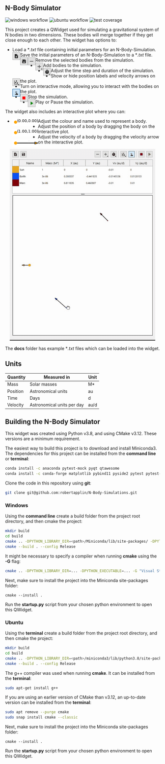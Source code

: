 ## N-Body Simulator
![windows workflow](https://img.shields.io/github/workflow/status/robertapplin/N-Body-Simulations/Windows?label=Windows%20latest)
![ubuntu workflow](https://img.shields.io/github/workflow/status/robertapplin/N-Body-Simulations/Ubuntu?label=Ubuntu%20latest)
![test coverage](https://img.shields.io/badge/Test%20Coverage-High-brightgreen)

This project creates a QWidget used for simulating a gravitational system of N bodies in two dimensions. These bodies will merge together if they get close enough to each other. The widget has options to:

* Load a \**.txt* file containing initial parameters for an N-Body-Simulation. <img align="left" width="25" height="25" src="docs/load_button.PNG">
* Save the initial parameters of an N-Body-Simulation to a \**.txt* file. <img align="left" width="25" height="25" src="docs/save_button.PNG">
* Remove the selected bodies from the simulation. <img align="left" width="25" height="25" src="docs/remove_button.PNG">
* Add bodies to the simulation. <img align="left" width="25" height="25" src="docs/add_button.PNG">
* Adjust the time step and duration of the simulation. <img align="left" width="25" height="25" src="docs/time_options_button.PNG">
* Show or hide position labels and velocity arrows on the plot. <img align="left" width="25" height="25" src="docs/plotting_options_button.PNG">
* Turn on interactive mode, allowing you to interact with the bodies on the plot. <img align="left" width="25" height="25" src="docs/interactive_mode_button.PNG">
* Stop the simulation. <img align="left" width="25" height="25" src="docs/stop_button.PNG">
* Play or Pause the simulation. <img align="left" width="25" height="25" src="docs/play_pause_button.PNG">

The widget also includes an interactive plot where you can:

* Adjust the colour and name used to represent a body. <img align="left" width="83" height="25" src="docs/body.PNG">
* Adjust the position of a body by dragging the body on the interactive plot. <img align="left" width="83" height="25" src="docs/body_position.PNG">
* Adjust the velocity of a body by dragging the velocity arrow on the interactive plot. <img align="left" width="83" height="25" src="docs/body_velocity.PNG">

<p align="center">
  <img src="docs/three-body-simulation.gif" alt="animated">
</p>

The **docs** folder has example \**.txt* files which can be loaded into the widget.

## Units

  |Quantity  |Measured in               |Unit|
  |----------|--------------------------|----|
  |Mass      |Solar masses              |M*  |
  |Position  |Astronomical units        |au  |
  |Time      |Days                      |d   |
  |Velocity  |Astronomical units per day|au/d|

## Building the N-Body Simulator

This widget was created using Python v3.8, and using CMake v3.12. These versions are a minimum requirement.

The easiest way to build this project is to download and install Miniconda3. The dependencies for this project can be installed from the **command line** or **terminal**:

```sh
conda install -c anaconda pytest-mock pyqt qtawesome
conda install -c conda-forge matplotlib pybind11 pyside2 pytest pytest-qt
```

Clone the code in this repository using **git**:

```sh
git clone git@github.com:robertapplin/N-Body-Simulations.git
```

### Windows

Using the **command line** create a build folder from the project root directory, and then cmake the project:

```sh
mkdir build
cd build
cmake .. -DPYTHON_LIBRARY_DIR=<path>/Miniconda/lib/site-packages/ -DPYTHON_EXECUTABLE=<path>/Miniconda/python.exe
cmake --build . --config Release
```

It might be necessary to specify a compiler when running **cmake** using the **-G** flag:

```sh
cmake .. -DPYTHON_LIBRARY_DIR=... -DPYTHON_EXECUTABLE=... -G "Visual Studio 15 2017 Win64"
```

Next, make sure to install the project into the Miniconda site-packages folder:

```
cmake --install .
```

Run the **startup.py** script from your chosen python environment to open this QWidget.

### Ubuntu

Using the **terminal** create a build folder from the project root directory, and then cmake the project:

```sh
mkdir build
cd build
cmake .. -DPYTHON_LIBRARY_DIR=<path>/miniconda3/lib/python3.8/site-packages/ -DPYTHON_EXECUTABLE=<path>/miniconda3/bin/python
cmake --build . --config Release
```

The g++ compiler was used when running **cmake**. It can be installed from the **terminal**:

```sh
sudo apt-get install g++
```

If you are using an earlier version of CMake than v3.12, an up-to-date version can be installed from the **terminal**:

```sh
sudo apt remove --purge cmake
sudo snap install cmake --classic
```

Next, make sure to install the project into the Miniconda site-packages folder:

```
cmake --install .
```

Run the **startup.py** script from your chosen python environment to open this QWidget.
